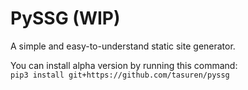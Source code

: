 # PySSG (**WIP**)
A simple and easy-to-understand static site generator.

You can install alpha version by running this command:  
`pip3 install git+https://github.com/tasuren/pyssg`